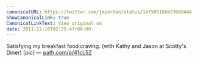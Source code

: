 ```yaml
---
canonicalURL: https://twitter.com/jmjordan/status/147505168437608448
ShowCanonicalLink: true
CanonicalLinkText: View original on
date: 2011-12-16T02:35:47+00:00
---
```

Satisfying my breakfast food craving. (with Kathy and Jason at Scotty's Diner) [pic] — [path.com/p/41cL5Z](http://path.com/p/41cL5Z)